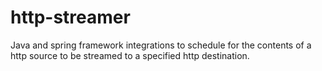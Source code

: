 # http-streamer
Java and spring framework integrations to schedule for the contents of a http source to be streamed to a specified http destination.
